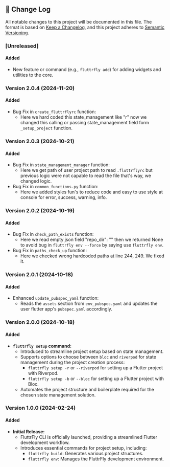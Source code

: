 ## 📝 Change Log

All notable changes to this project will be documented in this file. The format is based on [Keep a Changelog](https://keepachangelog.com/en/1.0.0/), and this project adheres to [Semantic Versioning](https://semver.org/spec/v2.0.0.html).

### [Unreleased]

#### Added

- New feature or command (e.g., `fluttrfly add`) for adding widgets and utilities to the core.
### Version 2.0.4 (2024-11-20)

#### Added
- Bug Fix in `create_fluttrflyrc` function:
  - Here we hard coded this state_management like "r" now we changed this calling or  passing state_management field form `_setup_project` function.

### Version 2.0.3 (2024-10-21)

#### Added
- Bug Fix in `state_management_manager` function:
  - Here we get path of user project path to read `.fluttrflyrc` but previous logic were not capable to read the file that's way, we changed logic.
- Bug Fix in `common_functions.py` function:
  - Here we added styles fun's to reduce code and easy to use style at console for error, success, warning, info.

### Version 2.0.2 (2024-10-19)

#### Added
- Bug Fix in `check_path_exists` function:
  - Here we read empty json field "repo_dir": "" then we returned None to avoid bug in `fluttrfly env --force` by saying use `fluttrfly env`.
- Bug Fix in `paths_check_up` function:
  - Here we checked wrong hardcoded paths at line 244, 249. We fixed it.

### Version 2.0.1 (2024-10-18)

#### Added
- Enhanced `update_pubspec_yaml` function:
  - Reads the `assets` section from `env_pubspec.yaml` and updates the user flutter app's `pubspec.yaml` accordingly.


### Version 2.0.0 (2024-10-18)

#### Added
- **`fluttrfly setup` command:**
  - Introduced to streamline project setup based on state management.
  - Supports options to choose between `bloc` and `riverpod` for state management during the project creation process:
    - `fluttrfly setup -r` or `--riverpod` for setting up a Flutter project with Riverpod.
    - `fluttrfly setup -b` or `--bloc` for setting up a Flutter project with Bloc.
  - Automates the project structure and boilerplate required for the chosen state management solution.

### Version 1.0.0 (2024-02-24)

#### Added

- **Initial Release:**
  - FluttrFly CLI is officially launched, providing a streamlined Flutter development workflow.
  - Introduces essential commands for project setup, including:
    - `fluttrfly build`: Generates various project structures.
    - `fluttrfly env`: Manages the FluttrFly development environment.

